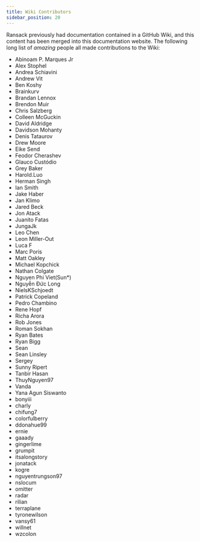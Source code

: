```yaml
---
title: Wiki Contributors
sidebar_position: 20
---
```


Ransack previously had documentation contained in a GitHub Wiki, and this content has been merged into this documentation website. The following long list of _amazing_ people all made contributions to the Wiki:

* Abinoam P. Marques Jr
* Alex Stophel
* Andrea Schiavini
* Andrew Vit
* Ben Koshy
* Brainkurv
* Brandan Lennox
* Brendon Muir
* Chris Salzberg
* Colleen McGuckin
* David Aldridge
* Davidson Mohanty
* Denis Tataurov
* Drew Moore
* Eike Send
* Feodor Cherashev
* Glauco Custódio
* Grey Baker
* Harold.Luo
* Herman Singh
* Ian Smith
* Jake Haber
* Jan Klimo
* Jared Beck
* Jon Atack
* Juanito Fatas
* JungaJk
* Leo Chen
* Leon Miller-Out
* Luca F
* Marc Poris
* Matt Oakley
* Michael Kopchick
* Nathan Colgate
* Nguyen Phi Viet(Sun*)
* Nguyễn Đức Long
* NielsKSchjoedt
* Patrick Copeland
* Pedro Chambino
* Rene Hopf
* Richa Arora
* Rob Jones
* Roman Sokhan
* Ryan Bates
* Ryan Bigg
* Sean
* Sean Linsley
* Sergey
* Sunny Ripert
* Tanbir Hasan
* ThuyNguyen97
* Vanda
* Yana Agun Siswanto
* bonyiii
* charly
* chifung7
* colorfulberry
* ddonahue99
* ernie
* gaaady
* gingerlime
* grumpit
* itsalongstory
* jonatack
* kogre
* nguyentrungson97
* nslocum
* omitter
* radar
* rilian
* terraplane
* tyronewilson
* vansy61
* willnet
* wzcolon
